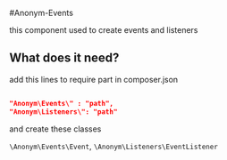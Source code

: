 #Anonym-Events

this component used to create events and listeners

What does it need?
-------------

add this lines to require part in composer.json
```json

"Anonym\Events\" : "path",
"Anonym\Listeners\": "path"

```

and create these classes

`\Anonym\Events\Event`, `\Anonym\Listeners\EventListener`



